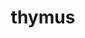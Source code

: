 ---
title: thymus
release_version: v1.2
hra_release_version:
  - v1.0
  - v1.1
  - v1.2
model_type: asct-b
description: '[Anatomical Structures, Cell Types, plus Biomarkers (ASCT+B) tables](https://hubmapconsortium.github.io/ccf/pages/ccf-anatomical-structures.html) aim to capture the nested *part_of* structure of anatomical human body parts, the typology of cells, and biomarkers used to identify cell types. The tables are authored and reviewed by an international team of experts.'
creators:
  - 0000-0002-4331-2202
  - 0000-0002-3882-457X
  - 0000-0003-4379-8967
project_leads:
  - 0000-0002-3321-6137
reviewers:
  - 0000-0002-6294-6366
  - 0000-0002-1745-8996
  - 0000-0002-5781-0288
  - 0000-0001-7655-4833
creation_date: 2022-05-06T00:00:00
license: CC BY 4.0
publisher:  HuBMAP 
funder:  National Institutes of Health 
award_number:  OT2OD026671 
hubmap_id:  HBM284.RFDC.542 
datatable: ASCT-B_VH_Thymus.csv
doi: https://doi.org/10.48539/HBM284.RFDC.542
---